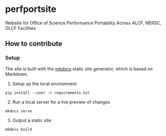 # perfportsite
Website for Office of Science Performance Portability Across ALCF, NERSC, OLCF Facilities

## How to contribute

### Setup 

The site is built with the [mkdocs](http://www.mkdocs.org) static site generator, which is based on Markdown. 

1. Setup up the local environment 

`pip install --user -r requirements.txt`

2. Run a local server for a live preview of changes

`mkdocs serve`

3. Output a static site

`mkdocs build`

